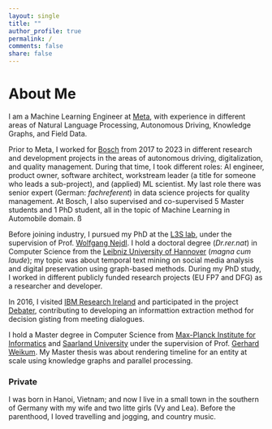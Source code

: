 ```yaml
---
layout: single
title: ""
author_profile: true
permalink: /
comments: false
share: false
---
```


# About Me
I am a Machine Learning Engineer at [Meta](https://www.meta.com/), with experience in different areas of Natural Language Processing, Autonomous Driving, Knowledge Graphs, and Field Data. 

Prior to Meta, I worked for [Bosch](https://www.bosch.com/) from 2017 to 2023 in different research and development projects in the areas of autonomous driving, digitalization, and quality management. During that time, I took different roles: AI engineer, product owner, software architect, workstream leader (a title for someone who leads a sub-project), and (applied) ML scientist. My last role there was senior expert (German: _fachreferent_) in data science projects for quality management. At Bosch, I also supervised and co-supervised 5 Master students and 1 PhD student, all in the topic of Machine Learning in Automobile domain. ß

Before joining industry, I pursued my PhD at the [L3S lab](https://www.l3s.de/de), under the supervision of Prof. [Wolfgang Nejdl](https://www.kbs.uni-hannover.de/~nejdl/). I hold a doctoral degree (_Dr.rer.nat_) in Computer Science from the [Leibniz University of Hannover](https://www.uni-hannover.de/de/) (_magna cum laude_); my topic was about temporal text mining on social media analysis and digital preservation using graph-based methods. During my PhD study, I worked in different publicly funded research projects (EU FP7 and DFG) as a researcher and developer. 

In 2016, I visited [IBM Research Ireland](https://research.ibm.com/labs/ireland) and participated in the project [Debater](https://research.ibm.com/interactive/project-debater/), contributing to developing an informattion extraction method for decision gisting from meeting dialogues.

I hold a Master degree in Computer Science from [Max-Planck Institute for Informatics](https://www.mpi-inf.mpg.de/home/) and [Saarland University](https://www.uni-saarland.de) under the supervision of Prof. [Gerhard Weikum](https://people.mpi-inf.mpg.de/%7Eweikum/). My Master thesis was about rendering timeline for an entity at scale using knowledge graphs and parallel processing.

### Private

I was born in Hanoi, Vietnam; and now I live in a small town in the southern of Germany with my wife and two litte girls (Vy and Lea). Before the parenthood, I loved travelling and jogging, and country music.

